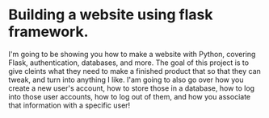 # Building a website using flask framework.

I'm going to be showing you how to make a website with Python, covering Flask, authentication, databases,
and more. The goal of this project is to give cleints what they need to make a finished product that so that they can tweak,
and turn into anything I like. I'am going to also go over how you create a new user's account,
how to store those in a database, how to log into those user accounts, how to log out of them, 
and how you associate that information with a specific user!
